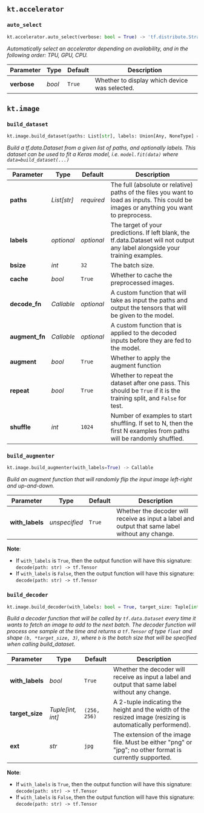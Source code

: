 
## `kt.accelerator`


### `auto_select`

```python
kt.accelerator.auto_select(verbose: bool = True) -> 'tf.distribute.Strategy'
```

*Automatically select an accelerator depending on availability, and in the following order: TPU, GPU, CPU.*

| Parameter | Type | Default | Description |
|-|-|-|-|
| **verbose** | *bool* | `True` | Whether to display which device was selected.




## `kt.image`


### `build_dataset`

```python
kt.image.build_dataset(paths: List[str], labels: Union[Any, NoneType] = None, bsize: int = 32, cache: bool = True, decode_fn: Callable = None, augment_fn: Callable = None, augment: bool = True, repeat: bool = True, shuffle: int = 1024, cache_dir: str = '') -> 'tf.data.Dataset'
```

*Build a tf.data.Dataset from a given list of paths, and optionally labels. This dataset can be used to fit a Keras model, i.e. `model.fit(data)` where `data=build_dataset(...)`*

| Parameter | Type | Default | Description |
|-|-|-|-|
| **paths** | *List[str]* | *required* | The full (absolute or relative) paths of the files you want to load as inputs. This could be images or anything you want to preprocess.
| **labels** | *optional* | *optional* | The target of your predictions. If left blank, the tf.data.Dataset will not output any label alongside your training examples.
| **bsize** | *int* | `32` | The batch size.
| **cache** | *bool* | `True` | Whether to cache the preprocessed images.
| **decode_fn** | *Callable* | *optional* | A custom function that will take as input the paths and output the tensors that will be given to the model.
| **augment_fn** | *Callable* | *optional* | A custom function that is applied to the decoded inputs before they are fed to the model.
| **augment** | *bool* | `True` | Whether to apply the augment function
| **repeat** | *bool* | `True` | Whether to repeat the dataset after one pass. This should be `True` if it is the training split, and `False` for test.
| **shuffle** | *int* | `1024` | Number of examples to start shuffling. If set to N, then the first N examples from paths will be randomly shuffled.



### `build_augmenter`

```python
kt.image.build_augmenter(with_labels=True) -> Callable
```

_Build an augment function that will randomly flip the input image left-right and up-and-down._

| Parameter | Type | Default | Description |
|-|-|-|-|
| **with_labels** | *unspecified* | `True` | Whether the decoder will receive as input a label and output that same label without any change.

**Note**:
- If `with_labels` is `True`, then the output function will have this signature: `decode(path: str) -> tf.Tensor`
- If `with_labels` is `False`, then the output function will have this signature: `decode(path: str) -> tf.Tensor`



### `build_decoder`

```python
kt.image.build_decoder(with_labels: bool = True, target_size: Tuple[int, int] = (256, 256), ext: str = 'jpg') -> Callable
```

_Build a decoder function that will be called by `tf.data.Dataset` every time it wants to
fetch an image to add to the next batch. The decoder function will process one sample 
at the time and returns a `tf.Tensor` of type `float` and shape `(b, *target_size, 3)`,
where `b` is the batch size that will be specified when calling build_dataset._

| Parameter | Type | Default | Description |
|-|-|-|-|
| **with_labels** | *bool* | `True` | Whether the decoder will receive as input a label and output that same label without any change.
| **target_size** | *Tuple[int, int]* | `(256, 256)` | A 2-tuple indicating the height and the width of the resized image (resizing is automatically performend).
| **ext** | *str* | `jpg` | The extension of the image file. Must be either "png" or "jpg"; no other format is currently supported.

**Note**:
- If `with_labels` is `True`, then the output function will have this signature: `decode(path: str) -> tf.Tensor`
- If `with_labels` is `False`, then the output function will have this signature: `decode(path: str) -> tf.Tensor`



